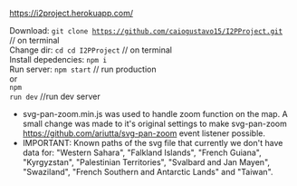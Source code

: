 https://i2project.herokuapp.com/

Download: 
   <code>git clone https://github.com/caiogustavo15/I2PProject.git </code> // on terminal
<br>
Change dir:
   <code>cd cd I2PProject</code> // on terminal
<br>
Install depedencies:
   <code>npm i</code>
<br>
Run server:
   <code>npm start</code> // run production
<br>
or
<br>
   <code>npm run dev</code> //run dev server
  
  
* svg-pan-zoom.min.js was used to handle zoom function on the map.
  A small change was made to it's original settings to make
    svg-pan-zoom https://github.com/ariutta/svg-pan-zoom
  event listener possible.
* IMPORTANT: Known paths of the svg file that currently we don't have data for:
  "Western Sahara", "Falkland Islands", "French Guiana",
  "Kyrgyzstan", "Palestinian Territories", "Svalbard and Jan Mayen",
  "Swaziland", "French Southern and Antarctic Lands" and "Taiwan".
